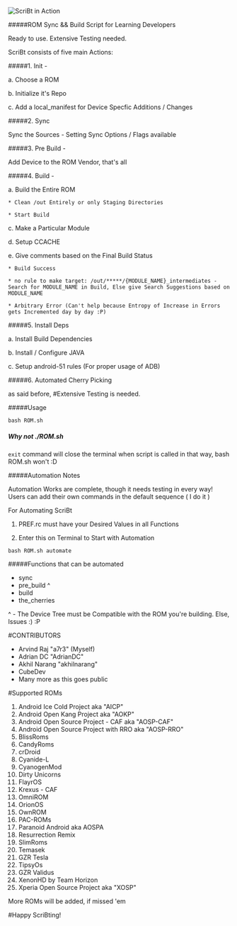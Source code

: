 
![ScriBt in Action](http://i.imgur.com/5p97f9i.png?2)

#####ROM Sync && Build Script for Learning Developers

Ready to use. Extensive Testing needed.

ScriBt consists of five main Actions:

#####1. Init -

  a. Choose a ROM

  b. Initialize it's Repo

  c. Add a local_manifest for Device Specfic Additions / Changes

#####2. Sync

  Sync the Sources - Setting Sync Options / Flags available

#####3. Pre Build -

  Add Device to the ROM Vendor, that's all

#####4. Build -

  a. Build the Entire ROM

    * Clean /out Entirely or only Staging Directories

    * Start Build

  c. Make a Particular Module

  d. Setup CCACHE

  e. Give comments based on the Final Build Status

    * Build Success

    * no rule to make target: /out/*****/{MODULE_NAME}_intermediates - Search for MODULE_NAME in Build, Else give Search Suggestions based on MODULE_NAME

    * Arbitrary Error (Can't help because Entropy of Increase in Errors gets Incremented day by day :P)

#####5. Install Deps

  a. Install Build Dependencies

  b. Install / Configure JAVA

  c. Setup android-51 rules (For proper usage of ADB)

#####6. Automated Cherry Picking

as said before,
#Extensive Testing is needed.


#####Usage
```
bash ROM.sh
```

##### Why not ./ROM.sh
```exit``` command will close the terminal when script is called in that
way, bash ROM.sh won't :D

#####Automation Notes

Automation Works are complete, though it needs testing in every way! Users can add their own commands in the default sequence ( I do it )

For Automating ScriBt

1. PREF.rc must have your Desired Values in all Functions

2. Enter this on Terminal to Start with Automation

```
bash ROM.sh automate
```

#####Functions that can be automated

* sync
* pre_build ^
* build
* the_cherries

^ - The Device Tree must be Compatible with the ROM you're building. Else, Issues :) :P

#CONTRIBUTORS

* Arvind Raj "a7r3" (Myself)
* Adrian DC "AdrianDC"
* Akhil Narang "akhilnarang"
* CubeDev
* Many more as this goes public

#Supported ROMs

1. Android Ice Cold Project aka "AICP"
2. Android Open Kang Project aka "AOKP"
3. Android Open Source Project - CAF aka "AOSP-CAF"
4. Android Open Source Project with RRO aka "AOSP-RRO"
5. BlissRoms
6. CandyRoms
7. crDroid
8. Cyanide-L
9. CyanogenMod
10. Dirty Unicorns
11. FlayrOS
12. Krexus - CAF
13. OmniROM
14. OrionOS
15. OwnROM
16. PAC-ROMs
17. Paranoid Android aka AOSPA
18. Resurrection Remix
19. SlimRoms
20. Temasek
21. GZR Tesla
22. TipsyOs
23. GZR Validus
24. XenonHD by Team Horizon
25. Xperia Open Source Project aka "XOSP"

More ROMs will be added, if missed 'em

#Happy ScriBting!
